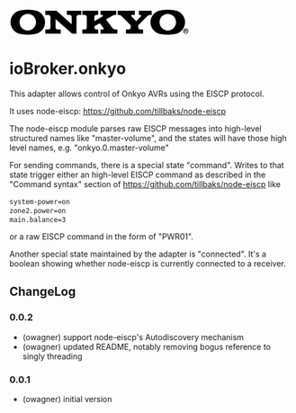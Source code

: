 ![Logo](admin/onkyo.png)
# ioBroker.onkyo

This adapter allows control of Onkyo AVRs using the EISCP protocol.

It uses node-eiscp: https://github.com/tillbaks/node-eiscp

The node-eiscp module parses raw EISCP messages into high-level
structured names like "master-volume", and the states will have those
high level names, e.g. "onkyo.0.master-volume"

For sending commands, there is a special state "command". Writes to that state
trigger either an high-level EISCP command as described in the "Command syntax" section
of https://github.com/tillbaks/node-eiscp like

    system-power=on
    zone2.power=on
    main.balance=3

or a raw EISCP command in the form of "PWR01".

Another special state maintained by the adapter is "connected". It's a boolean
showing whether node-eiscp is currently connected to a receiver.

## ChangeLog

### 0.0.2
* (owagner) support node-eiscp's Autodiscovery mechanism
* (owagner) updated README, notably removing bogus reference to singly threading

### 0.0.1
* (owagner) initial version

